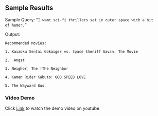 ## Sample Results
Sample Query: "`I want sci-fi thrillers set in outer space with a bit of humor.`"

Output:
```text
Recommended Movies: 

1. Kaizoku Sentai Gokaiger vs. Space Sheriff Gavan: The Movie

2.  Angst

3. Neighor, The !The Neighbor

4. Kamen Rider Kabuto: GOD SPEED LOVE

5. The Wayward Bus
```

### Video Demo

Click [Link](https://youtu.be/oa5FVEIpl_Q?si=0u25MMirNbc88tE3) to watch the demo video on youtube.